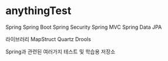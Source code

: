 # anythingTest

Spring
Spring Boot
Spring Security
Spring MVC
Spring Data JPA 

라이브러리
MapStruct
Quartz
Drools

Spring과 관련된 여러가지 테스트 및 학습용 저장소
